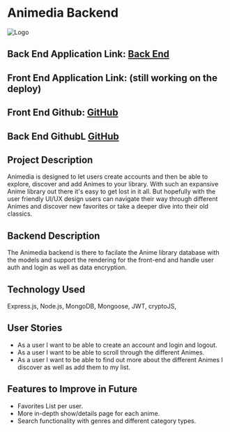 # Animedia Backend
![Logo](https://i.imgur.com/bUkPzWI.jpg)
## Back End Application Link: [Back End](https://animedia-backend.herokuapp.com/)
## Front End Application Link: (still working on the deploy) 
## Front End Github: [GitHub](https://github.com/Sergoto/animedia-frontend)
## Back End GithubL [GitHub](https://github.com/Sergoto/animedia-backend)

## Project Description
 Animedia is designed to let users create accounts and then be able to explore, discover and add Animes to your library. 
 With such an expansive Anime library out there it's easy to get lost in it all. But hopefully with the user friendly UI/UX design users can navigate their way through different Animes and discover new favorites or take a deeper dive into their old classics.

## Backend Description
 The Animedia backend is there to facilate the Anime library database with the models and support the rendering for the front-end and handle user auth and login as well as data encryption.

## Technology Used
Express.js, Node.js, MongoDB, Mongoose, JWT, cryptoJS, 

  

## User Stories
  
- As a user I want to be able to create an account and login and logout.
- As a user I want to be able to scroll through the different Animes.
- As a user I want to be able to find out more about the different Animes I discover as well as add them to my list.

## Features to Improve in Future
- Favorites List per user.
- More in-depth show/details page for each anime.
- Search functionality with genres and different category types.

